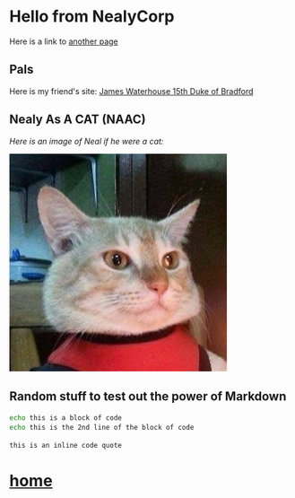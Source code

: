 <a name="topIndex"></a>
# Hello from NealyCorp

Here is a link to [another page](./docs/test.md)

## Pals

Here is my friend's site:
[James Waterhouse 15th Duke of Bradford](https://www.jameswaterhouse.net)

## Nealy As A CAT (NAAC)
*Here is an image of Neal if he were a cat:*

![alt text](./images/jimmie.jpeg "Neal As A Cat")

## Random stuff to test out the power of Markdown
```sh
echo this is a block of code
echo this is the 2nd line of the block of code
```

`this is an inline code quote`

# [home](#topIndex)

